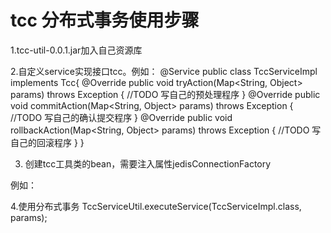 # tcc 分布式事务使用步骤


1.tcc-util-0.0.1.jar加入自己资源库


2.自定义service实现接口tcc。例如：
    @Service
    public class TccServiceImpl implements Tcc{
        @Override
      public void tryAction(Map<String, Object> params) throws Exception {
          //TODO 写自己的预处理程序
      }
      @Override
      public void commitAction(Map<String, Object> params) throws Exception {
       //TODO 写自己的确认提交程序
      }
      @Override
     public void rollbackAction(Map<String, Object> params) throws Exception {
      //TODO 写自己的回滚程序
     }
     }
     
  3. 创建tcc工具类的bean，需要注入属性jedisConnectionFactory
  
  例如：
  
  <bean id="jedisPoolConfig" class="redis.clients.jedis.JedisPoolConfig"> 
        <property name="maxIdle" value="50" /> 
        <property name="maxTotal" value="10" /> 
        <property name="blockWhenExhausted" value="true" /> 
        <property name="maxWaitMillis" value="1000" /> 
        <property name="testOnBorrow" value="true" />  
    </bean> 
    <bean id="jedisConnectionFactory" class="org.springframework.data.redis.connection.jedis.JedisConnectionFactory"> 
        <property name="hostName" value="master" /> 
        <property name="port" value="6379"/> 
        <property name="poolConfig" ref="jedisPoolConfig" /> 
        <property name="usePool" value="true"/> 
        <property name="password" value="123456"/>
    </bean> 
    
   <bean class="spring.tcc.service.TccServiceUtil">
   	<property name="jedisConnectionFactory" ref="jedisConnectionFactory"></property>
   </bean>
   
   4.使用分布式事务
   TccServiceUtil.executeService(TccServiceImpl.class, params);
   
  
